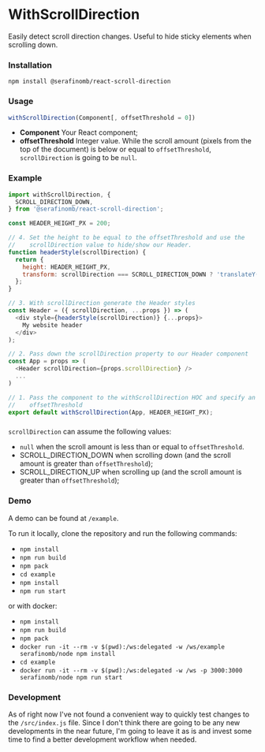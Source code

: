 # WithScrollDirection
Easily detect scroll direction changes. Useful to hide sticky elements when
scrolling down.

### Installation
`npm install @serafinomb/react-scroll-direction`

### Usage
```javascript
withScrollDirection(Component[, offsetThreshold = 0])
```

* **Component** Your React component;
* **offsetThreshold** Integer value. While the scroll amount (pixels from the top
  of the document) is below or equal to `offsetThreshold`, `scrollDirection` is
  going to be `null`.

### Example
```javascript
import withScrollDirection, {
  SCROLL_DIRECTION_DOWN,
} from '@serafinomb/react-scroll-direction';

const HEADER_HEIGHT_PX = 200;

// 4. Set the height to be equal to the offsetThreshold and use the
//    scrollDirection value to hide/show our Header.
function headerStyle(scrollDirection) {
  return {
    height: HEADER_HEIGHT_PX,
    transform: scrollDirection === SCROLL_DIRECTION_DOWN ? 'translateY(-100%)' : null,
  };
}

// 3. With scrollDirection generate the Header styles
const Header = ({ scrollDirection, ...props }) => (
  <div style={headerStyle(scrollDirection)} {...props}>
    My website header
  </div>
);

// 2. Pass down the scrollDirection property to our Header component
const App = props => (
  <Header scrollDirection={props.scrollDirection} />
  ...
)

// 1. Pass the component to the withScrollDirection HOC and specify an
//    offsetThreshold
export default withScrollDirection(App, HEADER_HEIGHT_PX);
```

### 
`scrollDirection` can assume the following values:
* `null` when the scroll amount is less than or equal to `offsetThreshold`.
* SCROLL_DIRECTION_DOWN when scrolling down (and the scroll amount is greater
  than `offsetThreshold`);
* SCROLL_DIRECTION_UP when scrolling up (and the scroll amount is greater than
  `offsetThreshold`);

### Demo
A demo can be found at `/example`.

To run it locally, clone the repository and run the following commands:
* `npm install`
* `npm run build`
* `npm pack`
* `cd example`
* `npm install`
* `npm run start`

or with docker:
* `npm install`
* `npm run build`
* `npm pack`
* `docker run -it --rm -v $(pwd):/ws:delegated -w /ws/example serafinomb/node npm install`
* `cd example`
* `docker run -it --rm -v $(pwd):/ws:delegated -w /ws -p 3000:3000 serafinomb/node npm run start`

### Development
As of right now I've not found a convenient way to quickly test changes to the
`/src/index.js` file. Since I don't think there are going to be any new
developments in the near future, I'm going to leave it as is and invest some
time to find a better development workflow when needed.
